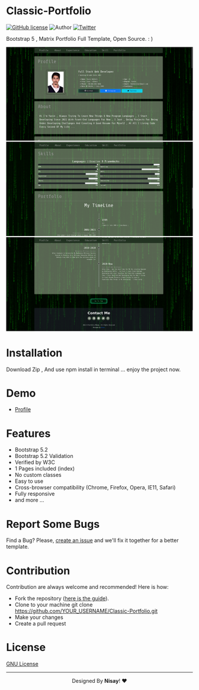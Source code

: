 # Classic-Portfolio

[![GitHub license](https://img.shields.io/github/license/YasinDehfuli/Login-Page)](https://github.com/YasinDehfuli/Login-Page/blob/master/LICENSE)
![Author](https://img.shields.io/badge/author-Nisay-blue.svg)
[![Twitter](https://img.shields.io/twitter/url/https/github.com/YasinDehfuli/Login-Page/.svg?style=social)](https://twitter.com/YasinDehfuli)

Bootstrap 5 , Matrix Portfolio Full Template, Open Source. : )

<div align="center">
<img src="assets/img/classic-portfolio.png">
<img src="assets/img/classic-portfolio-2.png">
<img src="assets/img/classic-portfolio-3.png">
</div>

# Installation
Download Zip , And use npm install in terminal ... enjoy the project now. 

# Demo
- [Profile](https://github.com/YasinDehfuli/Classic-Portfolio)

# Features
- Bootstrap 5.2
- Bootstrap 5.2 Validation
- Verified by W3C
- 1 Pages included (index)
- No custom classes
- Easy to use
- Cross-browser compatibility (Chrome, Firefox, Opera, IE11, Safari)
- Fully responsive
- and more ...

# Report Some Bugs
Find a Bug? Please, [create an issue](https://github.com/YasinDehfuli/Classic-Portfolio/issues) and we'll fix it together for a better template.

# Contribution
Contribution are always welcome and recommended! Here is how:

- Fork the repository ([here is the guide](https://help.github.com/articles/fork-a-repo/)).
- Clone to your machine git clone https://github.com/YOUR_USERNAME/Classic-Portfolio.git
- Make your changes
- Create a pull request


# License
[GNU License](http://opensource.org/licenses/GNU)

---
<div align="center">Designed By <b>Nisay</b>! ❤️</div>
